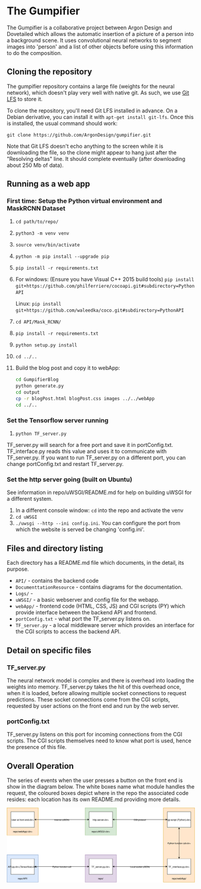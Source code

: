 # The Gumpifier
The Gumpifier is a collaborative project between Argon Design and Dovetailed which allows the automatic insertion of a picture of a person into a background scene.  It uses convolutional neural networks to segment images into 'person' and a list of other objects before using this information to do the composition.

## Cloning the repository

The gumpifier repository contains a large file (weights for the neural
network), which doesn't play very well with native git. As such, we
use [Git LFS](https://git-lfs.github.com/) to store it.

To clone the repository, you'll need Git LFS installed in advance. On
a Debian derivative, you can install it with `apt-get install
git-lfs`. Once this is installed, the usual command should work:

    git clone https://github.com/ArgonDesign/gumpifier.git
    
Note that Git LFS doesn't echo anything to the screen while it is
downloading the file, so the clone might appear to hang just after
the "Resolving deltas" line. It should complete eventually (after
downloading about 250 Mb of data).

## Running as a web app

### First time: Setup the Python virtual environment and MaskRCNN Dataset

1. `cd path/to/repo/`

2. `python3 -m venv venv`

3. `source venv/bin/activate`

4. `python -m pip install --upgrade pip`

5. `pip install -r requirements.txt`

6. For windows: (Ensure you have Visual C++ 2015 build tools) `pip install git+https://github.com/philferriere/cocoapi.git#subdirectory=PythonAPI`

   Linux: `pip install git+https://github.com/waleedka/coco.git#subdirectory=PythonAPI`

7. `cd API/Mask_RCNN/`

8.  `pip install -r requirements.txt`

9. `python setup.py install`

10. `cd ../..`

11. Build the blog post and copy it to webApp:
    ```bash
    cd GumpifierBlog
    python generate.py
	cd output
	cp -r blogPost.html blogPost.css images ../../webApp
    cd ../..
    ```

### Set the Tensorflow server running

1. `python TF_server.py`

TF_server.py will search for a free port and save it in portConfig.txt.  TF_interface.py reads this value and uses it to communicate with TF_server.py.  If you want to run TF_server.py on a different port, you can change portConfig.txt and restart TF_server.py.

### Set the http server going (built on Ubuntu)

See information in repo/uWSGI/README.md for help on building uWSGI for a different system.

1. In a different console window: `cd` into the repo and activate the venv
2. `cd uWSGI`
3. `./uwsgi --http --ini config.ini`.  You can configure the port from which the website is served be changing 'config.ini'.

## Files and directory listing

Each directory has a README.md file which documents, in the detail, its purpose.

* `API/` - contains the backend code
* `DocumenttationResource` - contains diagrams for the documentation.
* `Logs/` - 
* `uWSGI/` - a basic webserver and config file for the webapp.
* `webApp/` - frontend code (HTML, CSS, JS) and CGI scripts (PY) which provide interface between the backend API and frontend.
* `portConfig.txt` - what port the TF_server.py listens on.
* `TF_server.py` - a local middleware server which provides an interface for the CGI scripts to access the backend API.

## Detail on specific files

### TF_server.py

The neural network model is complex and there is overhead into loading the weights into memory.  TF_server.py takes the hit of this overhead once, when it is loaded, before allowing multiple socket connections to request predictions.  These socket connections come from the CGI scripts, requested by user actions on the front end and run by the web server.

### portConfig.txt

TF_server.py listens on this port for incoming connections from the CGI scripts.  The CGI scripts themselves need to know what port is used, hence the presence of this file.

## Overall Operation

The series of events when the user presses a button on the front end is show in the diagram below.  The white boxes name what module handles the request, the coloured boxes depict where in the repo the associated code resides: each location has its own README.md providing more details.

![](DocumentationResources/HighLevelDiagram.svg)
